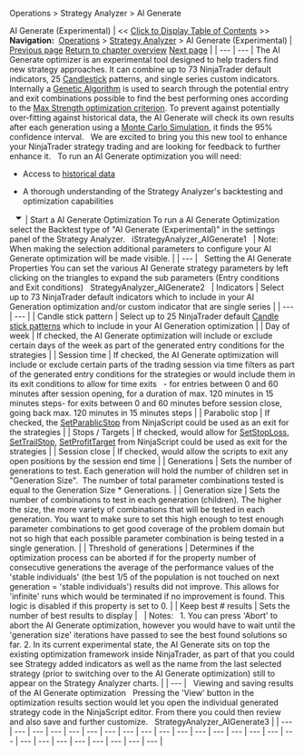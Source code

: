 ﻿
Operations \> Strategy Analyzer \> AI Generate

AI Generate (Experimental)
| \<\< [Click to Display Table of Contents](ai-generate.md) \>\> **Navigation:**     [Operations](operations.md) \> [Strategy Analyzer](strategy_analyzer.md) \> AI Generate (Experimental) | [Previous page](multi-objective_optimization.md) [Return to chapter overview](strategy_analyzer.md) [Next page](understanding_historical_fill_.md) |
| --- | --- |
The AI Generate optimizer is an experimental tool designed to help traders find new strategy approaches. It can combine up to 73 NinjaTrader default indicators, 25 [Candlestick](candlestickpattern.md) patterns, and single series custom indicators.
Internally a [Genetic Algorithm](genetic_algorithm.md) is used to search through the potential entry and exit combinations possible to find the best performing ones according to the [Max Strength optimization criterion](optimization_fitness_metrics.md).
To prevent against potentially over\-fitting against historical data, the AI Generate will check its own results after each generation using a [Monte Carlo Simulation](monte_carlo_simulation.md), it finds the 95% confidence interval.
 
We are excited to bring you this new tool to enhance your NinjaTrader strategy trading and are looking for feedback to further enhance it.
 
To run an AI Generate optimization you will need:
 
- Access to [historical data](data_by_provider.md)

- A thorough understanding of the Strategy Analyzer's backtesting and optimization capabilities

 
![tog_minus](tog_minus.gif)
| Start a AI Generate Optimization To run a AI Generate Optimization select the Backtest type of "AI Generate (Experimental)" in the settings panel of the Strategy Analyzer.    iStrategyAnalyzer_AIGenerate1     | Note: When making the selection additional parameters to configure your AI Generate optimization will be made visible. | | --- |      Setting the AI Generate Properties You can set the various AI Generate strategy parameters by left clicking on the triangles to expand the sub parameters (Entry conditions and Exit conditions)   StrategyAnalyzer_AIGenerate2     | Indicators | Select up to 73 NinjaTrader default indicators which to include in your AI Generation optimization and/or custom indicator that are single series | | --- | --- | | Candle stick pattern | Select up to 25 NinjaTrader default [Candle stick patterns](candlestickpattern.md) which to include in your AI Generation optimization | | Day of week | If checked, the AI Generate optimization will include or exclude certain days of the week as part of the generated entry conditions for the strategies | | Session time | If checked, the AI Generate optimization will include or exclude certain parts of the trading session via time filters as part of the generated entry conditions for the strategies or would include them in its exit conditions to allow for time exits   - for entries between 0 and 60 minutes after session opening, for a duration of max. 120 minutes in 15 minutes steps- for exits between 0 and 60 minutes before session close, going back max. 120 minutes in 15 minutes steps | | Parabolic stop | If checked, the [SetParablicStop](setparabolicstop.md) from NinjaScript could be used as an exit for the strategies | | Stops / Targets | If checked, would allow for [SetStopLoss](setstoploss.md), [SetTrailStop](settrailstop.md), [SetProfitTarget](setprofittarget.md) from NinjaScript could be used as exit for the strategies | | Session close | If checked, would allow the scripts to exit any open positions by the session end time | | Generations | Sets the number of generations to test. Each generation will hold the number of children set in "Generation Size".  The number of total parameter combinations tested is equal to the Generation Size \* Generations. | | Generation size | Sets the number of combinations to test in each generation (children). The higher the size, the more variety of combinations that will be tested in each generation. You want to make sure to set this high enough to test enough parameter combinations to get good coverage of the problem domain but not so high that each possible parameter combination is being tested in a single generation. | | Threshold of generations | Determines if the optimization process can be aborted if for the property number of consecutive generations the average of the performance values of the 'stable individuals' (the best 1/5 of the population is not touched on next generation \= 'stable individuals') results did not improve. This allows for 'infinite' runs which would be terminated if no improvement is found. This logic is disabled if this property is set to 0\. | | Keep best \# results | Sets the number of best results to display |        | Notes:    1\. You can press 'Abort' to abort the AI Generate optimization, however you would have to wait until the 'generation size' iterations have passed to see the best found solutions so far. 2\. In its current experimental state, the AI Generate sits on top the existing optimization framework inside NinjaTrader, as part of that you could see Strategy added indicators as well as the name from the last selected strategy (prior to switching over to the AI Generate optimization) still to appear on the Strategy Analyzer charts. | | --- |      Viewing and saving results of the AI Generate optimization   Pressing the 'View' button in the optimization results section would let you open the individual generated strategy code in the NinjaScript editor. From there you could then review and also save and further customize.    StrategyAnalyzer_AIGenerate3 |
| --- | --- | --- | --- | --- | --- | --- | --- | --- | --- | --- | --- | --- | --- | --- | --- | --- | --- | --- | --- | --- | --- | --- | --- | --- |
